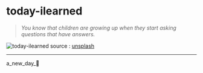 # today-ilearned

> *You know that children are growing up when they start asking questions that have answers.*

![today-ilearned](https://images.unsplash.com/photo-1531053270060-6643c8e70e8f "today-ilearned")
source : [unsplash](https://unsplash.com)

---

a_new_day_🌿
